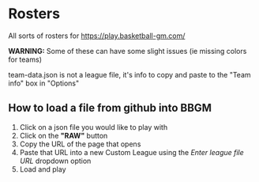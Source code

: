 # Rosters
All sorts of rosters for https://play.basketball-gm.com/

**WARNING:** Some of these can have some slight issues (ie missing colors for teams)

team-data.json is not a league file, it's info to copy and paste to the "Team info" box in "Options"

## How to load a file from github into BBGM

1. Click on a json file you would like to play with
2. Click on the **"RAW"** button
3. Copy the URL of the page that opens
4. Paste that URL into a new Custom League using the *Enter league file URL* dropdown option
5. Load and play
